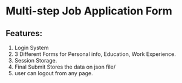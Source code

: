 # Multi-step Job Application Form

## Features:

1. Login System
2. 3 Different Forms for Personal info, Education, Work         Experience.
3. Session Storage.
4. Final Submit Stores the data on json file/
4. user can logout from any page.

